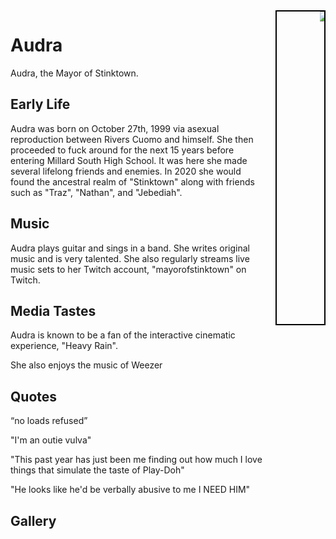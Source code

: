<div style="width: 100%">
   <div style="float:left; width: 80%">
   <h1>Audra</h1>
   <p>Audra, the Mayor of Stinktown.</p>
   <h2>Early Life</h2>
   <p>Audra was born on October 27th, 1999 via asexual reproduction between Rivers Cuomo and himself. She then 
      proceeded to fuck around for the next 15 years before entering Millard South High School. It was here she
      made several lifelong friends and enemies. In 2020 she would found the ancestral realm of "Stinktown" 
      along with friends such as "Traz", "Nathan", and "Jebediah".</p>

      
   <h2>Music</h2>
   <p>Audra plays guitar and sings in a band. She writes original music and is very talented. She also regularly 
      streams live music sets to her Twitch account, "mayorofstinktown" on Twitch.</p>

   <h2>Media Tastes</h2>
   <p>Audra is known to be a fan of the interactive cinematic experience, "Heavy Rain". </p>
   <p>She also enjoys the music of Weezer</p>

   <h2>Quotes</h2>
   <p>“no loads refused”</p>
   <p>"I'm an outie vulva"</p>
   <p>"This past year has just been me finding out how much I love things that simulate the taste of Play-Doh"</p>
   <p>"He looks like he'd be verbally abusive to me I NEED HIM"</p>

   <h2>Gallery</h2>
   </div>
   <div style="float:right; width: 15%; border:2px solid black">
     <marquee direction="left" height="500px">
     <img src="/assets/images/ezgif.com-speed.gif" alt="cool grl">
     </marquee>
   </div>
</div>
<div style="clear:both"></div>
<style>
* {.example1 {
                height: 50px;
                overflow: hidden;
                position: relative;
                background: #fefefe;
                color: #333;
                border: 1px solid #4a4a4a;
    -moz-transform:translateX(100%);
 -webkit-transform:translateX(100%);	
 transform:translateX(100%);
 /* Apply animation to this element */	
 -moz-animation: example1 15s linear infinite;
 -webkit-animation: example1 15s linear infinite;
 animation: example1 15s linear infinite;
            }}
@-moz-keyframes example1 {
 0%   { -moz-transform: translateX(100%); }
 100% { -moz-transform: translateX(-100%); }
}
@-webkit-keyframes example1 {
 0%   { -webkit-transform: translateX(100%); }
 100% { -webkit-transform: translateX(-100%); }
}
@keyframes example1 {
 0%   { 
 -moz-transform: translateX(100%); /* Firefox bug fix */
 -webkit-transform: translateX(100%); /* Firefox bug fix */
 transform: translateX(100%); 		
 }
 100% { 
 -moz-transform: translateX(-100%); /* Firefox bug fix */
 -webkit-transform: translateX(-100%); /* Firefox bug fix */
 transform: translateX(-100%); 
 }
}
</style>
